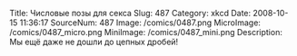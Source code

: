 Title: Числовые позы для секса 
Slug: 487 
Category: xkcd 
Date: 2008-10-15 11:36:17 
SourceNum: 487 
Image: /comics/0487.png 
MicroImage: /comics/0487_micro.png 
MiniImage: /comics/0487_mini.png 
Description: Мы ещё даже не дошли до цепных дробей! 

